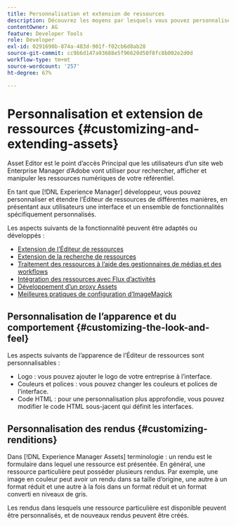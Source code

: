 ```yaml
---
title: Personnalisation et extension de ressources
description: Découvrez les moyens par lesquels vous pouvez personnaliser et étendre le Partage de ressources et l’Éditeur de ressources, qui proposent aux utilisateurs une interface et un ensemble de fonctionnalités spécialement adaptés.
contentOwner: AG
feature: Developer Tools
role: Developer
exl-id: 0291690b-874a-483d-901f-f02cb6d8ab28
source-git-commit: cc9b6d147a93688e5f96620d50f8fc8b002e2d0d
workflow-type: tm+mt
source-wordcount: '257'
ht-degree: 67%

---
```


# Personnalisation et extension de ressources {#customizing-and-extending-assets}

Asset Editor est le point d’accès Principal que les utilisateurs d’un site web Enterprise Manager d’Adobe vont utiliser pour rechercher, afficher et manipuler les ressources numériques de votre référentiel.

En tant que [!DNL Experience Manager] développeur, vous pouvez personnaliser et étendre l’Éditeur de ressources de différentes manières, en présentant aux utilisateurs une interface et un ensemble de fonctionnalités spécifiquement personnalisés.

Les aspects suivants de la fonctionnalité peuvent être adaptés ou développés :

* [Extension de l’Éditeur de ressources](asseteditorx.md)
* [Extension de la recherche de ressources](searchx.md)
* [Traitement des ressources à l’aide des gestionnaires de médias et des workflows](media-handlers.md)
* [Intégration des ressources avec Flux d’activités](extending-activity-stream.md)
* [Développement d’un proxy Assets](proxy.md)
* [Meilleures pratiques de configuration d’ImageMagick](best-practices-for-imagemagick.md)

## Personnalisation de l’apparence et du comportement {#customizing-the-look-and-feel}

Les aspects suivants de l’apparence de l’Éditeur de ressources sont personnalisables :

* Logo : vous pouvez ajouter le logo de votre entreprise à l’interface.
* Couleurs et polices : vous pouvez changer les couleurs et polices de l’interface.
* Code HTML : pour une personnalisation plus approfondie, vous pouvez modifier le code HTML sous-jacent qui définit les interfaces.

## Personnalisation des rendus {#customizing-renditions}

Dans [!DNL Experience Manager Assets] terminologie : un rendu est le formulaire dans lequel une ressource est présentée. En général, une ressource particulière peut posséder plusieurs rendus. Par exemple, une image en couleur peut avoir un rendu dans sa taille d’origine, une autre à un format réduit et une autre à la fois dans un format réduit et un format converti en niveaux de gris.

Les rendus dans lesquels une ressource particulière est disponible peuvent être personnalisés, et de nouveaux rendus peuvent être créés.
